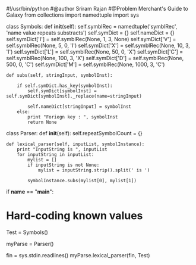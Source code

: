 #!/usr/bin/python
#@author Sriram Rajan
#@Problem Merchant's Guide to Galaxy
from collections import namedtuple
import sys

class Symbols:
    def __init__(self):
        self.symblRec = namedtuple('symblRec', 'name value repeats substracts')
        self.symDict = {}
        self.nameDict = {}
        self.symDict['I'] = self.symblRec(None, 1,    3, None)
        self.symDict['V'] = self.symblRec(None, 5,    0, 'I')
        self.symDict['X'] = self.symblRec(None, 10,   3, 'I')
        self.symDict['L'] = self.symblRec(None, 50,   0, 'X')
        self.symDict['C'] = self.symblRec(None, 100,  3, 'X')
        self.symDict['D'] = self.symblRec(None, 500,  0, 'C')
        self.symDict['M'] = self.symblRec(None, 1000, 3, 'C')
        
    def subs(self, stringInput, symbolInst):
        
        if self.symDict.has_key(symbolInst):
            self.symDict[symbolInst] = self.symDict[symbolInst]._replace(name=stringInput)

            self.nameDict[stringInput] = symbolInst
        else:
            print "Foriegn key : ", symbolInst
            return None


class Parser:
    def __init__(self):
        self.repeatSymbolCount = {}

    def lexical_parser(self, inputList, symbolInstance):
        print "InputString is ", inputList
        for inputString in inputList:
            mylist = []
            if inputString is not None:
                mylist = inputString.strip().split(' is ')

            symbolInstance.subs(mylist[0], mylist[1])

        

if __name__ == "__main__":
   # Hard-coding known values

   Test = Symbols()

   myParse = Parser()
   
   fin = sys.stdin.readlines()
   myParse.lexical_parser(fin, Test)
   
